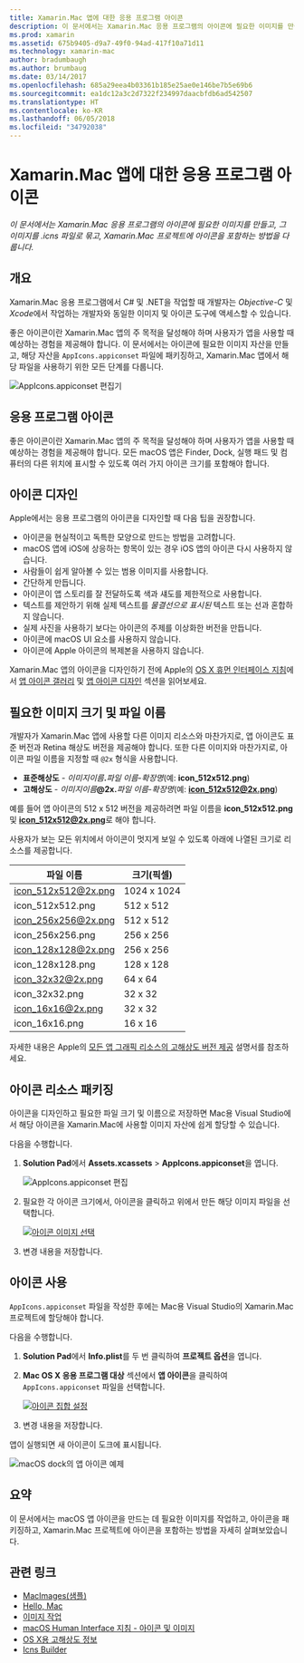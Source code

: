 ```yaml
---
title: Xamarin.Mac 앱에 대한 응용 프로그램 아이콘
description: 이 문서에서는 Xamarin.Mac 응용 프로그램의 아이콘에 필요한 이미지를 만들고, 그 이미지를 .icns 파일로 묶고, Xamarin.Mac 프로젝트에 아이콘을 포함하는 방법을 다룹니다.
ms.prod: xamarin
ms.assetid: 675b9405-d9a7-49f0-94ad-417f10a71d11
ms.technology: xamarin-mac
author: bradumbaugh
ms.author: brumbaug
ms.date: 03/14/2017
ms.openlocfilehash: 685a29eea4b03361b185e25ae0e146be7b5e69b6
ms.sourcegitcommit: ea1dc12a3c2d7322f234997daacbfdb6ad542507
ms.translationtype: HT
ms.contentlocale: ko-KR
ms.lasthandoff: 06/05/2018
ms.locfileid: "34792038"
---
```

# <a name="application-icon-for-xamarinmac-apps"></a>Xamarin.Mac 앱에 대한 응용 프로그램 아이콘

_이 문서에서는 Xamarin.Mac 응용 프로그램의 아이콘에 필요한 이미지를 만들고, 그 이미지를 .icns 파일로 묶고, Xamarin.Mac 프로젝트에 아이콘을 포함하는 방법을 다룹니다._


## <a name="overview"></a>개요

Xamarin.Mac 응용 프로그램에서 C# 및 .NET을 작업할 때 개발자는 *Objective-C* 및 *Xcode*에서 작업하는 개발자와 동일한 이미지 및 아이콘 도구에 액세스할 수 있습니다.

좋은 아이콘이란 Xamarin.Mac 앱의 주 목적을 달성해야 하며 사용자가 앱을 사용할 때 예상하는 경험을 제공해야 합니다. 이 문서에서는 아이콘에 필요한 이미지 자산을 만들고, 해당 자산을 `AppIcons.appiconset` 파일에 패키징하고, Xamarin.Mac 앱에서 해당 파일을 사용하기 위한 모든 단계를 다룹니다.

![AppIcons.appiconset 편집기](app-icon-images/intro01.png "AppIcons.appiconset 편집기")


## <a name="application-icon"></a>응용 프로그램 아이콘

좋은 아이콘이란 Xamarin.Mac 앱의 주 목적을 달성해야 하며 사용자가 앱을 사용할 때 예상하는 경험을 제공해야 합니다. 모든 macOS 앱은 Finder, Dock, 실행 패드 및 컴퓨터의 다른 위치에 표시할 수 있도록 여러 가지 아이콘 크기를 포함해야 합니다.


## <a name="designing-the-icon"></a>아이콘 디자인

Apple에서는 응용 프로그램의 아이콘을 디자인할 때 다음 팁을 권장합니다.

- 아이콘을 현실적이고 독특한 모양으로 만드는 방법을 고려합니다.
- macOS 앱에 iOS에 상응하는 항목이 있는 경우 iOS 앱의 아이콘 다시 사용하지 않습니다.
- 사람들이 쉽게 알아볼 수 있는 범용 이미지를 사용합니다.
- 간단하게 만듭니다.
- 아이콘이 앱 스토리를 잘 전달하도록 색과 섀도를 제한적으로 사용합니다.
- 텍스트를 제안하기 위해 실제 텍스트를 _물결선으로 표시된_ 텍스트 또는 선과 혼합하지 않습니다.
- 실제 사진을 사용하기 보다는 아이콘의 주제를 이상화한 버전을 만듭니다.
- 아이콘에 macOS UI 요소를 사용하지 않습니다.
- 아이콘에 Apple 아이콘의 복제본을 사용하지 않습니다.

Xamarin.Mac 앱의 아이콘을 디자인하기 전에 Apple의 [OS X 휴먼 인터페이스 지침](https://developer.apple.com/library/mac/documentation/UserExperience/Conceptual/OSXHIGuidelines/)에서 [앱 아이콘 갤러리](https://developer.apple.com/library/mac/documentation/UserExperience/Conceptual/OSXHIGuidelines/Gallery.html#//apple_ref/doc/uid/20000957-CH88-SW1) 및 [앱 아이콘 디자인](https://developer.apple.com/library/mac/documentation/UserExperience/Conceptual/OSXHIGuidelines/Designing.html#//apple_ref/doc/uid/20000957-CH87-SW1) 섹션을 읽어보세요.


## <a name="required-image-sizes-and-filenames"></a>필요한 이미지 크기 및 파일 이름

개발자가 Xamarin.Mac 앱에 사용할 다른 이미지 리소스와 마찬가지로, 앱 아이콘도 표준 버전과 Retina 해상도 버전을 제공해야 합니다. 또한 다른 이미지와 마찬가지로, 아이콘 파일 이름을 지정할 때 `@2x` 형식을 사용합니다.

- **표준해상도**  - _이미지이름_**.**_파일 이름-확장명_(예: **icon_512x512.png**)
- **고해상도**  - _이미지이름_**@2x.**_파일 이름-확장명_(예: **icon_512x512@2x.png**)

예를 들어 앱 아이콘의 512 x 512 버전을 제공하려면 파일 이름을 **icon_512x512.png** 및 **icon_512x512@2x.png**로 해야 합니다.

사용자가 보는 모든 위치에서 아이콘이 멋지게 보일 수 있도록 아래에 나열된 크기로 리소스를 제공합니다.

|파일 이름|크기(픽셀)|
|---|---|
|icon_512x512@2x.png|1024 x 1024|
|icon_512x512.png|512 x 512|
|icon_256x256@2x.png|512 x 512|
|icon_256x256.png|256 x 256|
|icon_128x128@2x.png|256 x 256|
|icon_128x128.png|128 x 128|
|icon_32x32@2x.png|64 x 64|
|icon_32x32.png|32 x 32|
|icon_16x16@2x.png|32 x 32|
|icon_16x16.png|16 x 16|

자세한 내용은 Apple의 [모든 앱 그래픽 리소스의 고해상도 버전 제공](https://developer.apple.com/library/mac/documentation/GraphicsAnimation/Conceptual/HighResolutionOSX/Optimizing/Optimizing.html#//apple_ref/doc/uid/TP40012302-CH7-SW3) 설명서를 참조하세요.


## <a name="packaging-the-icon-resources"></a>아이콘 리소스 패키징

아이콘을 디자인하고 필요한 파일 크기 및 이름으로 저장하면 Mac용 Visual Studio에서 해당 아이콘을 Xamarin.Mac에 사용할 이미지 자산에 쉽게 할당할 수 있습니다.

다음을 수행합니다.

1. **Solution Pad**에서 **Assets.xcassets** > **AppIcons.appiconset**을 엽니다. 

    ![AppIcons.appiconset 편집](app-icon-images/intro01.png "AppIcons.appiconset 편집")
2. 필요한 각 아이콘 크기에서, 아이콘을 클릭하고 위에서 만든 해당 이미지 파일을 선택합니다. 

    [![아이콘 이미지 선택](app-icon-images/intro02.png "아이콘 이미지 선택")](app-icon-images/intro02-large.png#lightbox)
3. 변경 내용을 저장합니다.


## <a name="using-the-icon"></a>아이콘 사용

`AppIcons.appiconset` 파일을 작성한 후에는 Mac용 Visual Studio의 Xamarin.Mac 프로젝트에 할당해야 합니다.

다음을 수행합니다.

1. **Solution Pad**에서 **Info.plist**를 두 번 클릭하여 **프로젝트 옵션**을 엽니다.
2. **Mac OS X 응용 프로그램 대상** 섹션에서 **앱 아이콘**을 클릭하여 `AppIcons.appiconset` 파일을 선택합니다. 

    [![아이콘 집합 설정](app-icon-images/icon01.png "아이콘 집합 설정")](app-icon-images/icon01-large.png#lightbox)
3. 변경 내용을 저장합니다.

앱이 실행되면 새 아이콘이 도크에 표시됩니다.

![macOS dock의 앱 아이콘 예제](app-icon-images/icon04.png "macOS dock의 앱 아이콘 예제")


## <a name="summary"></a>요약

이 문서에서는 macOS 앱 아이콘을 만드는 데 필요한 이미지를 작업하고, 아이콘을 패키징하고, Xamarin.Mac 프로젝트에 아이콘을 포함하는 방법을 자세히 살펴보았습니다.


## <a name="related-links"></a>관련 링크

- [MacImages(샘플)](https://developer.xamarin.com/samples/mac/MacImages/)
- [Hello, Mac](~/mac/get-started/hello-mac.md)
- [이미지 작업](~/mac/app-fundamentals/image.md)
- [macOS Human Interface 지침 - 아이콘 및 이미지](https://developer.apple.com/macos/human-interface-guidelines/icons-and-images/image-size-and-resolution/)
- [OS X용 고해상도 정보](https://developer.apple.com/library/content/documentation/GraphicsAnimation/Conceptual/HighResolutionOSX/Introduction/Introduction.html)
- [Icns Builder](https://itunes.apple.com/us/app/icns-builder/id554660130?mt=12)

